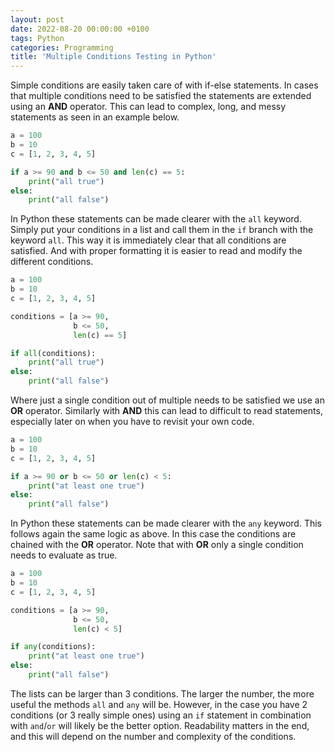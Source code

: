 ```yaml
---
layout: post
date: 2022-08-20 00:00:00 +0100
tags: Python
categories: Programming
title: 'Multiple Conditions Testing in Python'
---
```


Simple conditions are easily taken care of with if-else statements. In cases that multiple conditions need to be satisfied the statements are extended using an **AND** operator. This can lead to complex, long, and messy statements as seen in an example below.
```python
a = 100
b = 10
c = [1, 2, 3, 4, 5]

if a >= 90 and b <= 50 and len(c) == 5:
    print("all true")
else:
    print("all false")
```

In Python these statements can be made clearer with the `all` keyword. Simply put your conditions in a list and call them in the `if` branch with the keyword `all`. This way it is immediately clear that all conditions are satisfied. And with proper formatting it is easier to read and modify the different conditions.
```python
a = 100
b = 10
c = [1, 2, 3, 4, 5]

conditions = [a >= 90,
              b <= 50,
              len(c) == 5]

if all(conditions):
    print("all true")
else:
    print("all false")
```

Where just a single condition out of multiple needs to be satisfied we use an **OR** operator. Similarly with **AND** this can lead to difficult to read statements, especially later on when you have to revisit your own code.
```python
a = 100
b = 10
c = [1, 2, 3, 4, 5]

if a >= 90 or b <= 50 or len(c) < 5:
    print("at least one true")
else:
    print("all false")
```

In Python these statements can be made clearer with the `any` keyword. This follows again the same logic as above. In this case the conditions are chained with the **OR** operator. Note that with **OR** only a single condition needs to evaluate as true.
```python
a = 100
b = 10
c = [1, 2, 3, 4, 5]

conditions = [a >= 90,
              b <= 50,
              len(c) < 5]

if any(conditions):
    print("at least one true")
else:
    print("all false")
```

The lists can be larger than 3 conditions. The larger the number, the more useful the methods `all` and `any` will be. However, in the case you have 2 conditions (or 3 really simple ones) using an `if` statement in combination with `and`/`or` will likely be the better option. Readability matters in the end, and this will depend on the number and complexity of the conditions.
